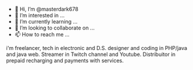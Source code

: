 - 👋 Hi, I’m @masterdark678
- 👀 I’m interested in ...
- 🌱 I’m currently learning ...
- 💞️ I’m looking to collaborate on ...
- 📫 How to reach me ...

<!---
masterdark678/masterdark678 is a ✨ special ✨ repository because its `README.md` (this file) appears on your GitHub profile.
You can click the Preview link to take a look at your changes.
--->

i'm freelancer, tech in electronic and D.S.
designer and coding in PHP/java and java web.
Streamer in Twitch channel and Youtube.
Distribuitor in prepaid recharging and payments with services.
